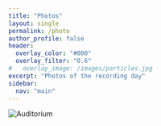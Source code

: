 ```yaml
---
title: "Photos"
layout: single
permalink: /photo
author_profile: false
header:
  overlay_color: "#000"
  overlay_filter: "0.6"
#   overlay_image: /images/particles.jpg
excerpt: "Photos of the recording day"
sidebar:
  nav: "main"
---
```


<html>  
<img src="/images/P1200908.JPG"
     alt="Auditorium"/>
</html>